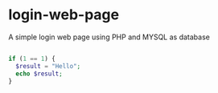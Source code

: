 # login-web-page

A simple login web page using PHP and MYSQL as database

```php

if (1 == 1) {
  $result = "Hello";
  echo $result;
}

```

